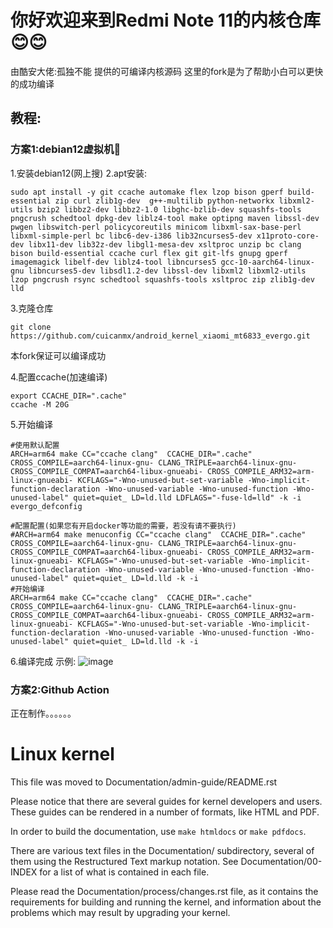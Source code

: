 # 你好欢迎来到Redmi Note 11的内核仓库😊😊
由酷安大佬:孤独不能 提供的可编译内核源码
这里的fork是为了帮助小白可以更快的成功编译

## 教程:

### 方案1:debian12虚拟机💽
1.安装debian12(网上搜)
2.apt安装:

```
sudo apt install -y git ccache automake flex lzop bison gperf build-essential zip curl zlib1g-dev  g++-multilib python-networkx libxml2-utils bzip2 libbz2-dev libbz2-1.0 libghc-bzlib-dev squashfs-tools pngcrush schedtool dpkg-dev liblz4-tool make optipng maven libssl-dev pwgen libswitch-perl policycoreutils minicom libxml-sax-base-perl libxml-simple-perl bc libc6-dev-i386 lib32ncurses5-dev x11proto-core-dev libx11-dev lib32z-dev libgl1-mesa-dev xsltproc unzip bc clang bison build-essential ccache curl flex git git-lfs gnupg gperf imagemagick libelf-dev liblz4-tool libncurses5 gcc-10-aarch64-linux-gnu libncurses5-dev libsdl1.2-dev libssl-dev libxml2 libxml2-utils lzop pngcrush rsync schedtool squashfs-tools xsltproc zip zlib1g-dev lld 
```

3.克隆仓库

```
git clone https://github.com/cuicanmx/android_kernel_xiaomi_mt6833_evergo.git
```
本fork保证可以编译成功

4.配置ccache(加速编译)
```
export CCACHE_DIR=".cache"
ccache -M 20G
```

5.开始编译

```
#使用默认配置
ARCH=arm64 make CC="ccache clang"  CCACHE_DIR=".cache" CROSS_COMPILE=aarch64-linux-gnu- CLANG_TRIPLE=aarch64-linux-gnu- CROSS_COMPILE_COMPAT=aarch64-libux-gnueabi- CROSS_COMPILE_ARM32=arm-linux-gnueabi- KCFLAGS="-Wno-unused-but-set-variable -Wno-implicit-function-declaration -Wno-unused-variable -Wno-unused-function -Wno-unused-label" quiet=quiet_ LD=ld.lld LDFLAGS="-fuse-ld=lld" -k -i  evergo_defconfig

#配置配置(如果您有开启docker等功能的需要，若没有请不要执行)
#ARCH=arm64 make menuconfig CC="ccache clang"  CCACHE_DIR=".cache" CROSS_COMPILE=aarch64-linux-gnu- CLANG_TRIPLE=aarch64-linux-gnu- CROSS_COMPILE_COMPAT=aarch64-libux-gnueabi- CROSS_COMPILE_ARM32=arm-linux-gnueabi- KCFLAGS="-Wno-unused-but-set-variable -Wno-implicit-function-declaration -Wno-unused-variable -Wno-unused-function -Wno-unused-label" quiet=quiet_ LD=ld.lld -k -i  
#开始编译
ARCH=arm64 make CC="ccache clang"  CCACHE_DIR=".cache" CROSS_COMPILE=aarch64-linux-gnu- CLANG_TRIPLE=aarch64-linux-gnu- CROSS_COMPILE_COMPAT=aarch64-libux-gnueabi- CROSS_COMPILE_ARM32=arm-linux-gnueabi- KCFLAGS="-Wno-unused-but-set-variable -Wno-implicit-function-declaration -Wno-unused-variable -Wno-unused-function -Wno-unused-label" quiet=quiet_ LD=ld.lld -k -i  

```

6.编译完成
示例:
![image](https://github.com/user-attachments/assets/be3bf50f-bf1d-4643-ab5b-022fa075c92d)


### 方案2:Github Action
正在制作。。。。。。


Linux kernel
============

This file was moved to Documentation/admin-guide/README.rst

Please notice that there are several guides for kernel developers and users.
These guides can be rendered in a number of formats, like HTML and PDF.

In order to build the documentation, use ``make htmldocs`` or
``make pdfdocs``.

There are various text files in the Documentation/ subdirectory,
several of them using the Restructured Text markup notation.
See Documentation/00-INDEX for a list of what is contained in each file.

Please read the Documentation/process/changes.rst file, as it contains the
requirements for building and running the kernel, and information about
the problems which may result by upgrading your kernel.

